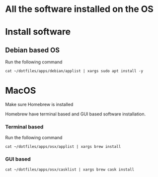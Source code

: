 # All the software installed on the OS

# Install software

## Debian based OS

Run the following command

`cat ~/dotfiles/apps/debian/applist | xargs sudo apt install -y`

# MacOS

Make sure Homebrew is installed

Homebrew have terminal based and GUI based software installation.

### Terminal based

Run the following command

`cat ~/dotfiles/apps/osx/applist | xargs brew install`

### GUI based

`cat ~/dotfiles/apps/osx/casklist | xargs brew cask install`
